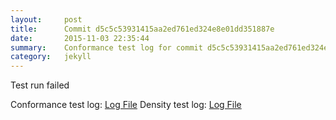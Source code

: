 ```yaml
---
layout:     post
title:      Commit d5c5c53931415aa2ed761ed324e8e01dd351887e
date:       2015-11-03 22:35:44
summary:    Conformance test log for commit d5c5c53931415aa2ed761ed324e8e01dd351887e.
category:   jekyll
---
```


Test run failed

Conformance test log: [Log File](http://s3-us-west-2.amazonaws.com/kraken-e2e-logs/conformance/kraken_d5c5c53931415aa2ed761ed324e8e01dd351887e_conformance.log)
Density test log: [Log File](http://s3-us-west-2.amazonaws.com/kraken-e2e-logs/conformance/kraken_d5c5c53931415aa2ed761ed324e8e01dd351887e_density.log)
